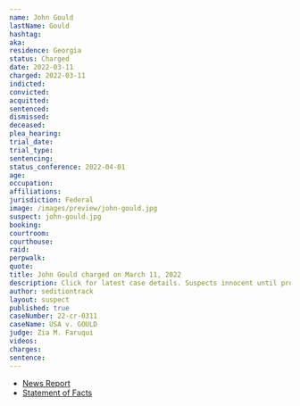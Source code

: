 ```yaml
---
name: John Gould
lastName: Gould
hashtag:
aka:
residence: Georgia
status: Charged
date: 2022-03-11
charged: 2022-03-11
indicted:
convicted:
acquitted:
sentenced:
dismissed:
deceased:
plea_hearing:
trial_date:
trial_type:
sentencing:
status_conference: 2022-04-01
age:
occupation:
affiliations:
jurisdiction: Federal
image: /images/preview/john-gould.jpg
suspect: john-gould.jpg
booking:
courtroom:
courthouse:
raid:
perpwalk:
quote:
title: John Gould charged on March 11, 2022
description: Click for latest case details. Suspects innocent until proven guilty.
author: seditiontrack
layout: suspect
published: true
caseNumber: 22-cr-0311
caseName: USA v. GOULD
judge: Zia M. Faruqui
videos:
charges:
sentence:
---
```


- [News Report](https://www.thedailybeast.com/alleged-capitol-rioter-john-gould-arrested-after-getting-outed-by-rioting-co-worker-jonathan-lauren)
- [Statement of Facts](https://www.justice.gov/usao-dc/case-multi-defendant/file/1483526/download)
